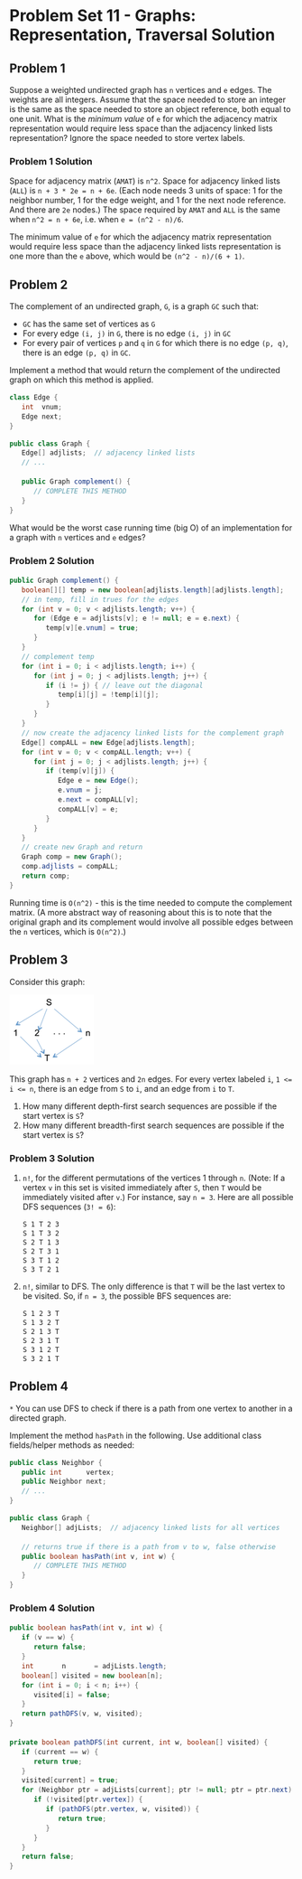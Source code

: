 # Problem Set 11 - Graphs: Representation, Traversal Solution

## Problem 1

Suppose a weighted undirected graph has `n` vertices and `e` edges. The weights are all integers. Assume that the space needed to store an integer is the same as the space needed to store an object reference, both equal to one unit. What is the _minimum value_ of `e` for which the adjacency matrix representation would require less space than the adjacency linked lists representation? Ignore the space needed to store vertex labels.

### Problem 1 Solution

Space for adjacency matrix (`AMAT`) is `n^2`. Space for adjacency linked lists (`ALL`) is `n + 3 * 2e = n + 6e`. (Each node needs 3 units of space: 1 for the neighbor number, 1 for the edge weight, and 1 for the next node reference. And there are `2e` nodes.) The space required by `AMAT` and `ALL` is the same when `n^2 = n + 6e`, i.e. when `e = (n^2 - n)/6`.

The minimum value of `e` for which the adjacency matrix representation would require less space than the adjacency linked lists representation is one more than the `e` above, which would be `(n^2 - n)/(6 + 1)`.

## Problem 2

The complement of an undirected graph, `G`, is a graph `GC` such that:

-  `GC` has the same set of vertices as `G`
-  For every edge `(i, j)` in `G`, there is no edge `(i, j)` in `GC`
-  For every pair of vertices `p` and `q` in `G` for which there is no edge `(p, q)`, there is an edge `(p, q)` in `GC`.

Implement a method that would return the complement of the undirected graph on which this method is applied.

```java
class Edge {
   int  vnum;
   Edge next;
}
```

```java
public class Graph {
   Edge[] adjlists;  // adjacency linked lists
   // ...

   public Graph complement() {
      // COMPLETE THIS METHOD
   }
}
```

What would be the worst case running time (big O) of an implementation for a graph with `n` vertices and `e` edges?

### Problem 2 Solution

```java
public Graph complement() {
   boolean[][] temp = new boolean[adjlists.length][adjlists.length];
   // in temp, fill in trues for the edges
   for (int v = 0; v < adjlists.length; v++) {
      for (Edge e = adjlists[v]; e != null; e = e.next) {
         temp[v][e.vnum] = true;
      }
   }
   // complement temp
   for (int i = 0; i < adjlists.length; i++) {
      for (int j = 0; j < adjlists.length; j++) {
         if (i != j) { // leave out the diagonal
            temp[i][j] = !temp[i][j];
         }
      }
   }
   // now create the adjacency linked lists for the complement graph
   Edge[] compALL = new Edge[adjlists.length];
   for (int v = 0; v < compALL.length; v++) {
      for (int j = 0; j < adjlists.length; j++) {
         if (temp[v][j]) {
            Edge e = new Edge();
            e.vnum = j;
            e.next = compALL[v];
            compALL[v] = e;
         }
      }
   }
   // create new Graph and return
   Graph comp = new Graph();
   comp.adjlists = compALL;
   return comp;
}
```

Running time is `O(n^2)` - this is the time needed to compute the complement matrix. (A more abstract way of reasoning about this is to note that the original graph and its complement would involve all possible edges between the `n` vertices, which is `O(n^2)`.)

## Problem 3

Consider this graph:

![Fork Join Graph](img/Set_11-03.png)

This graph has `n + 2` vertices and `2n` edges. For every vertex labeled `i`, `1 <= i <= n`, there is an edge from `S` to `i`, and an edge from `i` to `T`.

1. How many different depth-first search sequences are possible if the start vertex is `S`?
2. How many different breadth-first search sequences are possible if the start vertex is `S`?

### Problem 3 Solution

1. `n!`, for the different permutations of the vertices 1 through `n`. (Note: If a vertex `v` in this set is visited immediately after `S`, then `T` would be immediately visited after `v`.)
   For instance, say `n = 3`. Here are all possible DFS sequences (`3! = 6`):

   ```
   S 1 T 2 3
   S 1 T 3 2
   S 2 T 1 3
   S 2 T 3 1
   S 3 T 1 2
   S 3 T 2 1
   ```

2. `n!`, similar to DFS. The only difference is that `T` will be the last vertex to be visited. So, if `n = 3`, the possible BFS sequences are:

   ```
   S 1 2 3 T
   S 1 3 2 T
   S 2 1 3 T
   S 2 3 1 T
   S 3 1 2 T
   S 3 2 1 T
   ```

## Problem 4

`*` You can use DFS to check if there is a path from one vertex to another in a directed graph.

Implement the method `hasPath` in the following. Use additional class fields/helper methods as needed:

```java
public class Neighbor {
   public int      vertex;
   public Neighbor next;
   // ...
}
```

```java
public class Graph {
   Neighbor[] adjLists;  // adjacency linked lists for all vertices

   // returns true if there is a path from v to w, false otherwise
   public boolean hasPath(int v, int w) {
      // COMPLETE THIS METHOD
   }
}
```

### Problem 4 Solution

```java
public boolean hasPath(int v, int w) {
   if (v == w) {
      return false;
   }
   int       n       = adjLists.length;
   boolean[] visited = new boolean[n];
   for (int i = 0; i < n; i++) {
      visited[i] = false;
   }
   return pathDFS(v, w, visited);
}

private boolean pathDFS(int current, int w, boolean[] visited) {
   if (current == w) {
      return true;
   }
   visited[current] = true;
   for (Neighbor ptr = adjLists[current]; ptr != null; ptr = ptr.next) {
      if (!visited[ptr.vertex]) {
         if (pathDFS(ptr.vertex, w, visited)) {
            return true;
         }
      }
   }
   return false;
}
```
